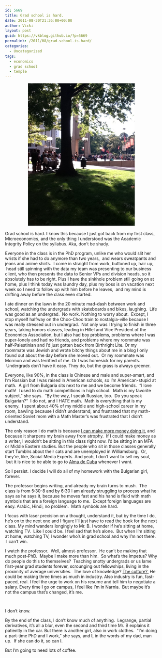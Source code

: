 ```yaml
---
id: 5669
title: Grad school is hard.
date: 2011-08-30T21:36:00+00:00
author: Vicki
layout: post
guid: https://vkblog.github.io/?p=5669
permalink: /2011/08/grad-school-is-hard/
categories:
  - Uncategorized
tags:
  - economics
  - grad school
  - temple
---
```

<p style="text-align: center;">
  <a href="https://raw.githubusercontent.com/vkblog/vkblog.github.io/master/public/img/2011/08/photo11.jpg"><img class="aligncenter size-full wp-image-5671" title="photo1" src="https://raw.githubusercontent.com/vkblog/vkblog.github.io/master/public/img/2011/08/photo11.jpg" alt="" width="353" height="470" /></a>
</p>

Grad school is hard. I know this because I just got back from my first class, Microeconomics, and the only thing I understood was the Academic Integrity Policy on the syllabus. Aka, don&#8217;t be shady.

Everyone in the class is in the PhD program, unlike me who would slit her wrists if she had to do anymore than two years,  and wears sweatpants and jeans and anime shirts.  I come in straight from work, buttoned up, hair up,  head still spinning with the data my team was presenting to our business client, who then presents the data to Senior VPs and division heads, so it absolutely has to be right. Plus I have the sinkhole problem still going on at home, plus I think today was laundry day, plus my boss is on vacation next week so I need to follow up with him before he leaves,  and my mind is drifting away before the class even started.

I ate dinner on the lawn in the 20 minute mad-dash between work and school, watching the undergrads with skateboards and bikes, laughing.  Life was good as an undergrad.  No work. Nothing to worry about.  Except, I stop myself halfway on the Choo-Choo train to nostalgia-ville because I was really stressed out in undergrad.  Not only was I trying to finish in three years, taking honors classes, leading in Hillel and Vice President of the Economics Association, but I also had boy problems, problems where I was super-lonely and had no friends, and problems where my roommate was half-Palestinian and I&#8217;d just gotten back from Birthright Lite. Or my roommate was Jewish and wrote bitchy things about me in a blog I only found out about the day before she moved out.  Or my roommate was Mormon and was terrified of me. Or I was homesick for my parents.  Undergrads don&#8217;t have it easy. They do, but the grass is always greener.

Everyone, like 90%, in the class is Chinese and male and super-smart, and I&#8217;m Russian but I was raised in American schools, so I&#8217;m American-stupid at math.  A girl from Bulgaria sits next to me and we become friends.  &#8220;I love math!  I used to do math competitions in high school.  Math is my favorite subject,&#8221; she says.  &#8220;By the way, I speak Russian, too.  Do you speak Bulgarian?&#8221;  I do not, and I HATE math.  Math is everything that is my enemy.  I spent about 40% of my middle and high-school career in my room, bawling because I didn&#8217;t understand, and frustrated that my math-oriented Soviet mom with a Math Master&#8217;s was frustrated that I didn&#8217;t understand.

The only reason I do math is because [I can make more money doing it](https://vkblog.github.io/2011/07/19/how-to-not-be-unemployed-in-a-recession/), and because it sharpens my brain away from atrophy.  If I could make money as a writer, I wouldn&#8217;t be sitting in this class right now. I&#8217;d be sitting in an MFA or Middle Eastern studies. But the people who sit in those classes generally start Tumblrs about their cats and are unemployed in Williamsburg.  Or, they&#8217;re, like, Social Media Experts. And yeah, I don&#8217;t want to sell my soul,  but it is nice to be able to go to <a href="https://vkblog.github.io/2011/08/09/i-dont-feel-safe-in-center-city-philly-after-dark/" target="_blank">Alma de Cuba</a> whenever I want.

So I persist. I decide I will do all of my homework with the Bulgarian girl, forever.

The professor begins writing, and already my brain turns to mush.  The class is from 5:30-8 and by 6:30 I am already struggling to process what he says as he says it, because he moves fast and his hand is fluid with math symbols that are a foreign language to me.  Except foreign languages are easy. Arabic, Hindi, no problem.  Math symbols are hard.

I focus with laser precision on a thought, understand it, but by the time I do, he&#8217;s on to the next one and I figure I&#8217;ll just have to read the book for the next class. My mind wanders longingly to Mr. B. I wonder if he&#8217;s sitting at home, watching TV.  Like I could be. I feel sad that he&#8217;s alone.  But when I&#8217;m sitting at home, watching TV, I wonder who&#8217;s in grad school and why I&#8217;m not there.  I can&#8217;t win.

I watch the professor.  Well, almost-professor.  He can&#8217;t be making that much post-PhD.  Maybe I make more than him.  So what&#8217;s the impetus? Why do people do this to themselves?  Teaching snotty undergrads or us lame first-year grad students forever, scrounging out fellowships, living in the proximity of average universities.  The love of knowledge? [The culture? ](http://www.phdcomics.com/comics.php) He could be making three times as much in industry. Also industry is fun, fast-paced, real. I feel the urge to work on his resume and tell him to negotiate a salary. Every time I go on campus, I feel like I&#8217;m in Narnia.  But maybe it&#8217;s not the campus that&#8217;s changed, it&#8217;s me.

&nbsp;

I don&#8217;t know.

By the end of the class, I don&#8217;t know much of anything.  Legrange, partial derivatives, it&#8217;s all a blur, even the second and third time Mr. B explains it patiently in the car. But there is another girl, also in work clothes.  &#8220;I&#8217;m doing a part-time PhD and I work,&#8221; she says, and I, in the words of my dad, man up.  If she can do it, so can I.

But I&#8217;m going to need lots of coffee.

&nbsp;

&nbsp;